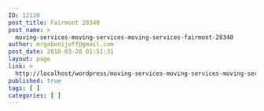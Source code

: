 ```yaml
---
ID: 12120
post_title: Fairmont 28340
post_name: >
  moving-services-moving-services-moving-services-fairmont-28340
author: mrgabonijeff@gmail.com
post_date: 2018-03-28 01:51:31
layout: page
link: >
  http://localhost/wordpress/moving-services-moving-services-moving-services-fairmont-28340/
published: true
tags: [ ]
categories: [ ]
---
```

